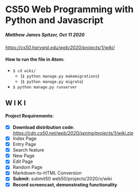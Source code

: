 # CS50 Web Programming with Python and Javascript
##### *Matthew James Spitzer, Oct 11 2020*
*https://cs50.harvard.edu/web/2020/projects/1/wiki/*

#### How to run the file in Atom:
- ```$ cd wiki/```
  - (```$ python manage.py makemigrations```)
  - (```$ python manage.py migrate```)
- ```$ python manage.py runserver``` 

## W I K I   
#### Project Requirements:

- [x] **Download distribution code**: *https://cdn.cs50.net/web/2020/spring/projects/1/wiki.zip*
- [x] Index Page
- [x] Entry Page
- [x] Search feature
- [x] New Page
- [x] Edit Page
- [x] Random Page
- [x] Markdown-to-HTML Conversion
- [x] **Submit:** submit50 web50/projects/2020/x/wiki
- [x] **Record screencast, demonstrating functionality**
